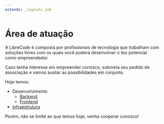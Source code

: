 ```yaml
---
extends: _layouts.job
---
```


# Área de atuação

A LibreCode é composta por profissionais de tecnologia que trabalham com soluções livres com os quais você poderá desenvolver o teu potencial como empreendedor.

Caso tenha interesse em empreender conosco, submeta seu pedido de associação e vamos avaliar as possibilidades em conjunto.

Hoje temos:

* Desenvolvimento
  * [Backend](requisitos-backend)
  * [Frontend](requisitos-frontend)
* [Infraestrutura](requisitos-infraestrutura)

Porém, não se limite ao que temos hoje, venha cooperar conosco!
